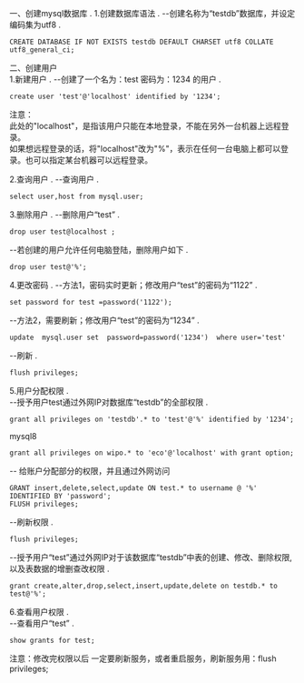 一、创建mysql数据库 . 
1.创建数据库语法 . 
--创建名称为“testdb”数据库，并设定编码集为utf8 . 
```
CREATE DATABASE IF NOT EXISTS testdb DEFAULT CHARSET utf8 COLLATE utf8_general_ci;
```
二、创建用户  
1.新建用户 . 
 --创建了一个名为：test 密码为：1234 的用户 . 
 ```
 create user 'test'@'localhost' identified by '1234';
 ```
注意：  
此处的"localhost"，是指该用户只能在本地登录，不能在另外一台机器上远程登录。  
如果想远程登录的话，将"localhost"改为"%"，表示在任何一台电脑上都可以登录。也可以指定某台机器可以远程登录。     
  
2.查询用户 . 
--查询用户 . 
```
select user,host from mysql.user;
```
3.删除用户 . 
--删除用户“test” . 
```
drop user test@localhost ; 
```
--若创建的用户允许任何电脑登陆，删除用户如下 .  
```
drop user test@'%';
```
4.更改密码 . 
--方法1，密码实时更新；修改用户“test”的密码为“1122” . 
```
set password for test =password('1122');
```
--方法2，需要刷新；修改用户“test”的密码为“1234” .  
```
update  mysql.user set  password=password('1234')  where user='test'
```
--刷新 .  
```
flush privileges;
```
5.用户分配权限 .  
--授予用户test通过外网IP对数据库“testdb”的全部权限 .  
```
grant all privileges on 'testdb'.* to 'test'@'%' identified by '1234';  
```

mysql8
```
grant all privileges on wipo.* to 'eco'@'localhost' with grant option;
```

-- 给账户分配部分的权限，并且通过外网访问
```
GRANT insert,delete,select,update ON test.* to username @ '%' IDENTIFIED BY 'password';
FLUSH privileges;
```
  
--刷新权限 .  
```
flush privileges; 
```
   
--授予用户“test”通过外网IP对于该数据库“testdb”中表的创建、修改、删除权限,以及表数据的增删查改权限 .  
```
grant create,alter,drop,select,insert,update,delete on testdb.* to test@'%';     
```
6.查看用户权限 .  
--查看用户“test” .  
```
show grants for test;
```   
注意：修改完权限以后 一定要刷新服务，或者重启服务，刷新服务用：flush privileges;
